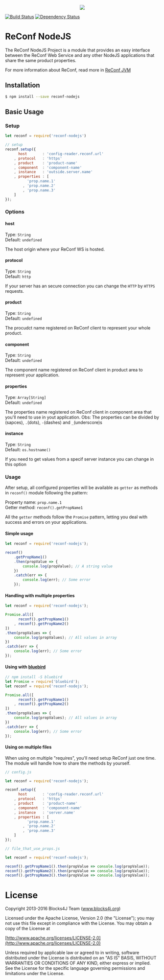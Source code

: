 <p align="center">
    <img src="https://raw.githubusercontent.com/blocks4j/reconf-jvm/master/other/images/reconf.png" />
</p>

[![Build Status](https://travis-ci.org/blocks4j/reconf-nodejs.svg?branch=master)](https://travis-ci.org/blocks4j/reconf-nodejs) [![Dependency Status](https://david-dm.org/blocks4j/reconf-nodejs.svg)](https://david-dm.org/blocks4j/reconf-nodejs)

# ReConf NodeJS
The ReConf NodeJS Project is a module that provides an easy interface between the ReConf Web Service and any other NodeJS applications that share the same product properties.

For more information about ReConf, read more in [ReConf JVM](https://github.com/blocks4j/reconf-jvm)

## Installation
```bash
$ npm install --save reconf-nodejs
```

## Basic Usage

### Setup
```javascript
let reconf = require('reconf-nodejs')

// setup
reconf.setup({
      host       : 'config-reader.reconf.url'
    , protocol   : 'https'
    , product    : 'product-name'
    , component  : 'component-name'
    , instance   : 'outside.server.name'
    , properties : [
          'prop.name.1'
        , 'prop.name.2'
        , 'prop.name.3'
    ]
});
```

### Options

#### host
Type: `String`</br>
Default: `undefined`

The host origin where your ReConf WS is hosted.

#### protocol
Type: `String`</br>
Default: `http`

If your server has an secure connection you can change the `HTTP` by `HTTPS` requests.

#### product
Type: `String`</br>
Default: `undefined`

The procudct name registered on ReConf client to represent your whole product.

#### component
Type: `String`</br>
Default: `undefined`

The component name registered on ReConf client in product area to represent your application.

#### properties
Type: `Array[String]`</br>
Default: `undefined`

The properties name registered on ReConf client in component area that you'll need to use in yout application.
Obs: The properties can be divided by ` `(sapces), `.`(dots), `-`(dashes) and `_`(underscore)s

#### instance
Type: `String`</br>
Default: `os.hostname()`

If you need to get values from a specif server instance you can change in this option

### Usage
After setup, all configured properties will be available as `getter` as methods in `reconf()` module following the pattern:

Property name: `prop.name.1`</br>
Getter method: `reconf().getPropName1`

All the `getter` methods follow the `Promise` pattern, letting you deal with success and errors on your applications.

#### Simple usage
```javascript
let reconf = require('reconf-nodejs');

reconf()
    .getPropName1()
    .then(propValue => {
        console.log(propValue); // A string value
    })
    .catch(err => {
        console.log(err); // Some error
    });
```

#### Handling with multiple properties
```javascript
let reconf = require('reconf-nodejs');

Promise.all([
      reconf().getPropName1()
    , reconf().getPropName2()
])
.then(propValues => {
    console.log(propValues); // All values in array
})
.catch(err => {
    console.log(err); // Some error
});
```

#### Using with [bluebird](https://www.npmjs.com/package/bluebird)
```javascript
// npm install -S bluebird
let Promise = require('bluebird');
let reconf = require('reconf-nodejs');

Promise.all([
      reconf().getPropName1()
    , reconf().getPropName2()
])
.then(propValues => {
    console.log(propValues); // All values in array
})
.catch(err => {
    console.log(err); // Some error
});
```

#### Using on multiple files
When using on multiple "requires", you'll need setup ReConf just one time. The module will handle how to share the methods by yourself.
```javascript
// config.js

let reconf = require('reconf-nodejs');

reconf.setup({
      host       : 'config-reader.reconf.url'
    , protocol   : 'https'
    , product    : 'product-name'
    , component  : 'component-name'
    , instance   : 'server.name'
    , properties : [
          'prop.name.1'
        , 'prop.name.2'
        , 'prop.name.3'
    ]
});
```

```javascript
// file_that_use_props.js

let reconf = require('reconf-nodejs');

reconf().getPropName1().then(propValue => console.log(propValue));
reconf().getPropName2().then(propValue => console.log(propValue));
reconf().getPropName3().then(propValue => console.log(propValue));
```

# License

Copyright 2013-2016 Blocks4J Team (www.blocks4j.org)

Licensed under the Apache License, Version 2.0 (the "License"); you may not use this file except in compliance with the License. You may obtain a copy of the License at

[http://www.apache.org/licenses/LICENSE-2.0](http://www.apache.org/licenses/LICENSE-2.0)

Unless required by applicable law or agreed to in writing, software distributed under the License is distributed on an "AS IS" BASIS, WITHOUT WARRANTIES OR CONDITIONS OF ANY KIND, either express or implied. See the License for the specific language governing permissions and limitations under the License.
